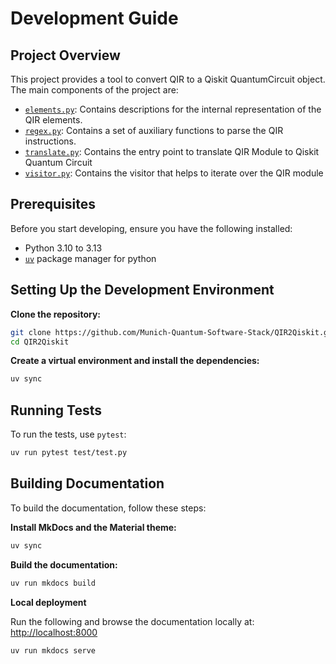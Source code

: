 # Development Guide

## Project Overview

This project provides a tool to convert QIR to a Qiskit QuantumCircuit object. The main components of the project are:

-  [`elements.py`]( ../api/mqss_qir_py_elements.md): Contains descriptions for the internal representation of the QIR elements.
-  [`regex.py`]( ../api/mqss_qir_py_regex.md): Contains a set of auxiliary functions to parse the QIR instructions.
-  [`translate.py`]( ../api/mqss_qir_py_translate.md): Contains the entry point to translate QIR Module to Qiskit Quantum Circuit
-  [`visitor.py`]( ../api/mqss_qir_py_visitor.md): Contains the visitor that helps to iterate over the QIR module

## Prerequisites

Before you start developing, ensure you have the following installed:

- Python 3.10 to 3.13
- [`uv`](https://docs.astral.sh/uv/) package manager for python

## Setting Up the Development Environment

**Clone the repository:**

```sh
git clone https://github.com/Munich-Quantum-Software-Stack/QIR2Qiskit.git
cd QIR2Qiskit
```

**Create a virtual environment and install the dependencies:**

```sh
uv sync
```

## Running Tests

To run the tests, use `pytest`:

```sh
uv run pytest test/test.py
```

## Building Documentation

To build the documentation, follow these steps:

**Install MkDocs and the Material theme:**

```sh
uv sync
```

**Build the documentation:**

```sh
uv run mkdocs build
```

**Local deployment**

Run the following and browse the documentation locally at:
[http://localhost:8000](http://localhost:8000)

```sh
uv run mkdocs serve
```
